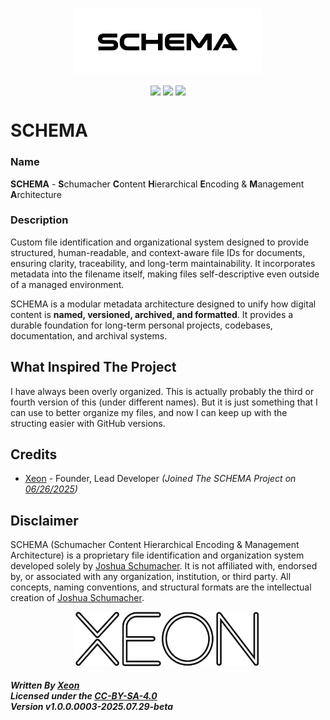 <p align="center" href="https://github.com/JSSchumacher/joshuaschumacher.com">
  <img width="300" src="https://github.com/JSSchumacher/SCHEMA/blob/main/images/SCHEMA%203x1.png?raw=true" />
</p>

<p align="center">
  <img align="center" src="https://img.shields.io/github/package-json/v/JSSchumacher/SCHEMA">
  <img align="center" src="https://img.shields.io/github/license/JSSchumacher/SCHEMA">
  <img align="center" src="https://img.shields.io/github/last-commit/JSSchumacher/SCHEMA">
</p>

# SCHEMA
### Name
**SCHEMA** - **S**chumacher **C**ontent **H**ierarchical **E**ncoding & **M**anagement **A**rchitecture

### Description
Custom file identification and organizational system designed to provide structured, human-readable, and context-aware file IDs for documents, ensuring clarity, traceability, and long-term maintainability. It incorporates metadata into the filename itself, making files self-descriptive even outside of a managed environment.

SCHEMA is a modular metadata architecture designed to unify how digital content is **named, versioned, archived, and formatted**. It provides a durable foundation for long-term personal projects, codebases, documentation, and archival systems.

## What Inspired The Project
I have always been overly organized. This is actually probably the third or fourth version of this (under different names). But it is just something that I can use to better organize my files, and now I can keep up with the structing easier with GitHub versions.

## Credits
- [Xeon](https://github.com/JSSchumacher) - Founder, Lead Developer *(Joined The SCHEMA Project on <ins>06/26/2025</ins>)*

## Disclaimer

SCHEMA (Schumacher Content Hierarchical Encoding & Management Architecture) is a proprietary file identification and organization system developed solely by [Joshua Schumacher](https://www.joshuaschumacher.com). It is not affiliated with, endorsed by, or associated with any organization, institution, or third party. All concepts, naming conventions, and structural formats are the intellectual creation of [Joshua Schumacher](https://www.joshuaschumacher.com).

<p align="center" href="https:/https://github.com/JSSchumacher"> 
  <img width="300" src="https://raw.githubusercontent.com/JSSchumacher/JSS-Embeds/main/Images/Xeon/Transparent/Word/XEON%20Outline.png" />
</p>

##### Written By [Xeon](https://github.com/JSSchumacher) <br> Licensed under the [CC-BY-SA-4.0](https://github.com/JSSchumacher/SCHEMA/blob/main/LICENSE) <br> Version v1.0.0.0003-2025.07.29-beta